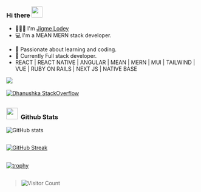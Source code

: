 ### Hi there <img src="https://github.com/TheDudeThatCode/TheDudeThatCode/blob/master/Assets/Hi.gif" width="29px">

- 👨🏻‍💻 I'm [Jigme Lodey](https://www.jigmeloday.com/)
- 💻 I'm a MEAN MERN stack developer.
<!-- - ✔️ Familiar with: -->
- 🔗 Passionate about learning and coding.
- 🏢 Currently Full stack developer.
- REACT | REACT NATIVE | ANGULAR | MEAN | MERN | MUI | TAILWIND | VUE | RUBY ON RAILS | NEXT JS | NATIVE BASE
  
<img src="https://user-images.githubusercontent.com/73097560/115834477-dbab4500-a447-11eb-908a-139a6edaec5c.gif"><br><br>
[![Dhanushka StackOverflow](https://github-readme-stackoverflow.vercel.app/?userID=12557899)](https://stackoverflow.com/users/3840208/dhanushka)
##

### <img src="https://media.giphy.com/media/iY8CRBdQXODJSCERIr/giphy.gif" width="30px">&nbsp; Github Stats
![GitHub stats](https://github-readme-stats.vercel.app/api?username=jigmeloday&show_icons=true&theme=transparent)
##
[![GitHub Streak](https://github-readme-streak-stats.herokuapp.com?user=jigmeloday&theme=windows-dark&hide_border=true)](https://git.io/streak-stats)
##
[![trophy](https://github-profile-trophy.vercel.app/?username=jigmeloday&theme=onedark)](https://github.com/ryo-ma/github-profile-trophy)
## 

>![Visitor Count](https://profile-counter.glitch.me/{jigmeloday}/count.svg)


<!--
**namekainPsycho/namekainPsycho** is a ✨ _special_ ✨ repository because its `README.md` (this file) appears on your GitHub profile.

Here are some ideas to get you started:


-->

